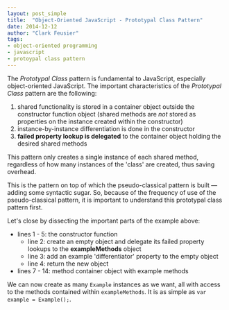 ```yaml
---
layout: post_simple
title:  "Object-Oriented JavaScript - Prototypal Class Pattern"
date: 2014-12-12
author: "Clark Feusier"
tags:
- object-oriented programming
- javascript
- protoypal class pattern
---
```


<script src="https://gist.github.com/Cfeusier/22a5d22ff986d7d9aad2.js"></script>

The *Prototypal Class* pattern is fundamental to JavaScript, especially object-oriented JavaScript. The important characteristics of the *Prototypal Class* pattern are the following:

1. shared functionality is stored in a container object outside the constructor function object (shared methods are *not* stored as properties on the instance created within the constructor)
2. instance-by-instance differentiation is done in the constructor
3. **failed property lookup is delegated** to the container object holding the desired shared methods

This pattern only creates a single instance of each shared method, regardless of how many instances of the 'class' are created, thus saving overhead.

This is the pattern on top of which the pseudo-classical pattern is built &mdash; adding some syntactic sugar. So, because of the frequency of use of the pseudo-classical pattern, it is important to understand this prototypal class pattern first.

Let's close by dissecting the important parts of the example above:

- lines 1 - 5: the constructor function
    - line 2: create an empty object and delegate its failed property lookups to the **exampleMethods** object
    - line 3: add an example 'differentiator' property to the empty object
    - line 4: return the new object
- lines 7 - 14: method container object with example methods

We can now create as many `Example` instances as we want, all with access to the methods contained within `exampleMethods`. It is as simple as `var example = Example();`.
